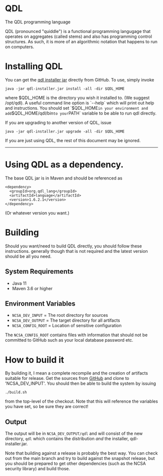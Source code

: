 # QDL
The QDL programming language

 QDL (pronounced "quiddle") is a functional programming langugage that 
 operates on aggregates (called stems) and also has
 programming control structures. As such, it is more of an algorithmic
 notation that happens to run on computers.

# Installing QDL

You can get the [qdl installer jar](https://github.com/ncsa/qdl/releases/latest) directly from GitHub.
To use, simply invoke
```
java -jar qdl-installer.jar install -all -dir $QDL_HOME
```
where $QDL_HOME is the directory you wish it installed to. (We suggest /opt/qdl).
A useful command line option is `--help` which will print out help and
instructions. You should set `$QDL_HOME` in your environment and
add `$QDL_HOME/qdl/bin` to your `PATH` variable to be able to run qdl directly.

If you are upgrading to another version of QDL, issue
```
java -jar qdl-installer.jar upgrade -all -dir $QDL_HOME
```

If you are just using QDL, the rest of this document may be ignored.

-------

# Using QDL as a dependency.

The base QDL jar is in Maven and should be referenced as
```
<dependency>
  <groupId>org.qdl_lang</groupId>
  <artifactId>language</artifactId>
  <version>1.6.2.1</version>
</dependency>
```
(Or whatever version you want.)


# Building

Should you want/need to build QDL directly, you should follow these instructions. generally
though that is not required and the latest version should be all you need.

## System Requirements

* Java 11
* Maven 3.6 or higher

## Environment Variables
 
* `NCSA_DEV_INPUT`  = The root directory for sources
* `NCSA_DEV_OUTPUT` = The target directory for all artifacts
* `NCSA_CONFIG_ROOT` = Location of sensitive configuration

The `NCSA_CONFIG_ROOT` contains files with information that should not be
committed to GitHub such as your local database password etc. 

# How to build it

By building it, I mean a complete recompile and the creation of artifacts suitable for release.
Get the sources from [GitHub](https://github.com/ncsa/qdl) and clone to 'NCSA_DEV_INPUT'.
You should then be able to build the system by issuing 

`./build.sh`

from the top-level of the checkout. Note that this will reference the variables
you have set, so be sure they are correct!

## Output

The output will be in `NCSA_DEV_OUTPUT/qdl` and will consist of the new directory, `qdl`
which contains the distribution _and_ the installer, qdl-installer.jar. 

Note that building against a release is probably the best way. You can check out 
from the main branch and try to build against the snapshot release, but you should
be prepared to get other dependencies (such as the NCSA security library) and
build those.
